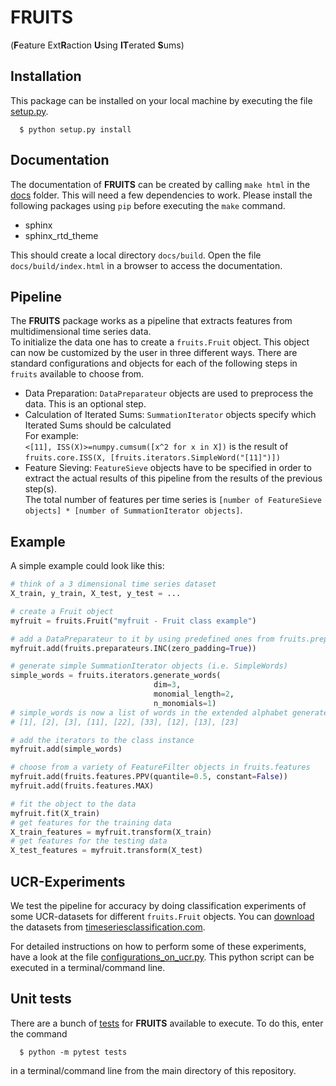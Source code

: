 # FRUITS
(**F**eature Ext**R**action **U**sing **IT**erated **S**ums)

## Installation
This package can be installed on your local machine by executing the file [setup.py](setup.py).
```
  $ python setup.py install
```

## Documentation
The documentation of __FRUITS__ can be created by calling `make html` in the [docs](docs) folder. This will need a few dependencies to work. Please install the following packages using `pip` before executing the `make` command.
- sphinx
- sphinx_rtd_theme

This should create a local directory `docs/build`. Open the file `docs/build/index.html` in a browser to access the documentation.

## Pipeline
The __FRUITS__ package works as a pipeline that extracts features from multidimensional time series data.<br>
To initialize the data one has to create a `fruits.Fruit` object. This object can now be customized by the user in three different ways. There are standard configurations and objects for each of the following steps in `fruits` available to choose from.
- Data Preparation: `DataPreparateur` objects are used to preprocess the data. This is an optional step.
- Calculation of Iterated Sums: `SummationIterator` objects specify which Iterated Sums should be calculated<br>
  For example:<br>`<[11], ISS(X)>=numpy.cumsum([x^2 for x in X])` is the result of `fruits.core.ISS(X, [fruits.iterators.SimpleWord("[11]")])`
- Feature Sieving: `FeatureSieve` objects have to be specified in order to extract the actual results of this pipeline from the results of the previous step(s).<br>
  The total number of features per time series is `[number of FeatureSieve objects] * [number of SummationIterator objects]`.
  
## Example
A simple example could look like this:
```python
# think of a 3 dimensional time series dataset
X_train, y_train, X_test, y_test = ...

# create a Fruit object
myfruit = fruits.Fruit("myfruit - Fruit class example")

# add a DataPreparateur to it by using predefined ones from fruits.preparateurs
myfruit.add(fruits.preparateurs.INC(zero_padding=True))

# generate simple SummationIterator objects (i.e. SimpleWords)
simple_words = fruits.iterators.generate_words(
                                dim=3,
                                monomial_length=2,
                                n_monomials=1)
# simple_words is now a list of words in the extended alphabet generated by {1,2,3}:
# [1], [2], [3], [11], [22], [33], [12], [13], [23]

# add the iterators to the class instance
myfruit.add(simple_words)

# choose from a variety of FeatureFilter objects in fruits.features
myfruit.add(fruits.features.PPV(quantile=0.5, constant=False))
myfruit.add(fruits.features.MAX)

# fit the object to the data
myfruit.fit(X_train)
# get features for the training data
X_train_features = myfruit.transform(X_train)
# get features for the testing data
X_test_features = myfruit.transform(X_test)
```

## UCR-Experiments
We test the pipeline for accuracy by doing classification experiments of some UCR-datasets for different `fruits.Fruit` objects. You can [download](https://www.timeseriesclassification.com/Downloads/Archives/Univariate2018_arff.zip) the datasets from [timeseriesclassification.com](https://timeseriesclassification.com).

For detailed instructions on how to perform some of these experiments, have a look at the file [configurations_on_ucr.py](experiments/configurations_on_ucr.py). This python script can be executed in a terminal/command line.

## Unit tests
There are a bunch of [tests](tests) for __FRUITS__ available to execute. To do this, enter the command
```
  $ python -m pytest tests
```
in a terminal/command line from the main directory of this repository.
